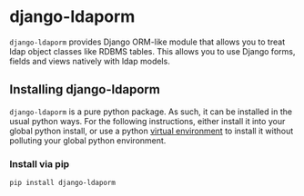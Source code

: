 # django-ldaporm

`django-ldaporm` provides  Django ORM-like module that allows you to treat ldap
object classes like RDBMS tables.  This allows you to use Django forms, fields
and views natively with ldap models.

## Installing django-ldaporm

`django-ldaporm` is a pure python package.  As such, it can be installed in the
usual python ways.  For the following instructions, either install it into your
global python install, or use a python [virtual
environment](https://python-guide-pt-br.readthedocs.io/en/latest/dev/virtualenvs/)
to install it without polluting your global python environment.

### Install via pip

    pip install django-ldaporm
